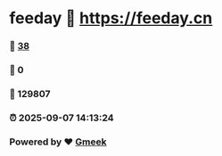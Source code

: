 # feeday :link: https://feeday.cn 
### :page_facing_up: [38](https://feeday.cn/tag.html) 
### :speech_balloon: 0 
### :hibiscus: 129807 
### :alarm_clock: 2025-09-07 14:13:24 
### Powered by :heart: [Gmeek](https://github.com/Meekdai/Gmeek)
